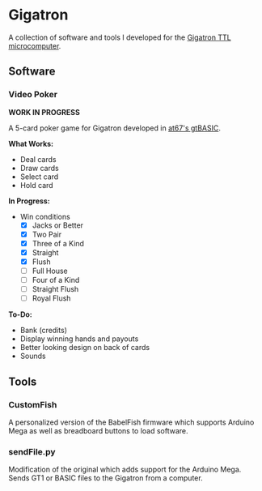 # Gigatron
A collection of software and tools I developed for the [Gigatron TTL microcomputer](https://gigatron.io).

## Software
### Video Poker
**WORK IN PROGRESS**

A 5-card poker game for Gigatron developed in [at67's gtBASIC](https://forum.gigatron.io/viewtopic.php?f=4&t=232).

**What Works:**
- Deal cards
- Draw cards
- Select card
- Hold card

**In Progress:**

- Win conditions
  - [X] Jacks or Better
  - [X] Two Pair
  - [X] Three of a Kind
  - [X] Straight
  - [X] Flush
  - [ ] Full House
  - [ ] Four of a Kind
  - [ ] Straight Flush
  - [ ] Royal Flush

**To-Do:**
- Bank (credits)
- Display winning hands and payouts
- Better looking design on back of cards
- Sounds

## Tools
### CustomFish
A personalized version of the BabelFish firmware which supports Arduino Mega as well as breadboard buttons to load software.

### sendFile.py
Modification of the original which adds support for the Arduino Mega. Sends GT1 or BASIC files to the Gigatron from a computer.
